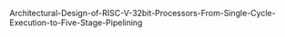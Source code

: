 Architectural-Design-of-RISC-V-32bit-Processors-From-Single-Cycle-Execution-to-Five-Stage-Pipelining
